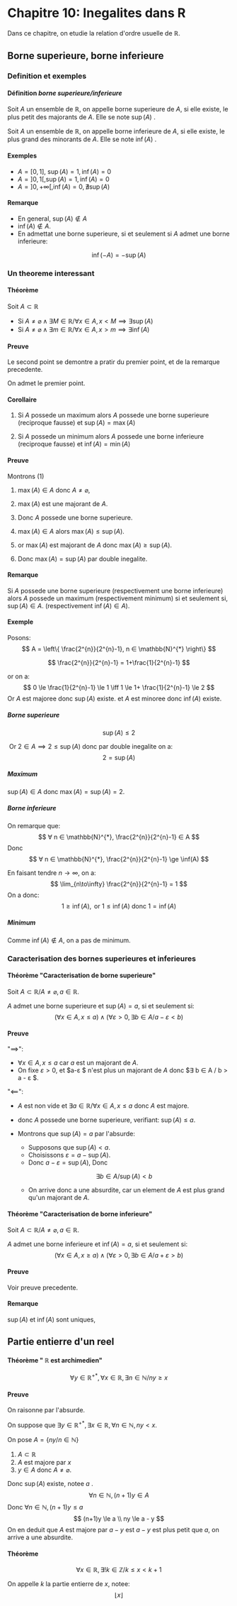 # Chapitre 10: Inegalites dans R

Dans ce chapitre, on etudie la relation d'ordre usuelle de $\mathbb{R}$.



## Borne superieure, borne inferieure

### Definition et exemples

#### Définition *borne superieure/inferieure*

Soit $A$ un ensemble de $\mathbb{R}$, on appelle borne superieure de $A$, si elle existe, le plus petit des majorants de $A$. Elle se note $\sup(A)$ .        

Soit $A$ un ensemble de $\mathbb{R}$, on appelle borne inferieure de $A$, si elle existe, le plus grand des minorants de $A$. Elle se note $\inf(A)$ .

#### Exemples

- $A = [0,1]$, $\sup(A) = 1, \inf(A) = 0$
- $A = ]0,1[, \sup(A) = 1, \inf(A) = 0$
- $A = ]0,+\infty[, \inf(A) = 0, \nexists \sup(A)$ 

#### Remarque

- En general, $\sup(A) ∉ A$
- $\inf(A) ∉ A$.
- En admettat une borne superieure, si et seulement si $A$ admet une borne inferieure:

$$
\inf(-A) = -\sup(A)
$$

### Un theoreme interessant

#### Théorème

Soit $A ⊂ \mathbb{R}$

- Si $A \neq \varnothing \land ∃ M ∈ \mathbb{R} / ∀ x ∈ A, x < M \implies ∃ \sup(A)$
- Si $A \neq \varnothing \land ∃ m ∈ \mathbb{R} / ∀ x ∈ A, x > m \implies ∃ \inf(A)$

#### Preuve

Le second point se demontre a pratir du premier point, et de la remarque precedente.

On admet le premier point.

#### Corollaire

1. Si $A$ possede un maximum alors $A$ possede une borne superieure  (reciproque fausse) et $\sup(A) = \max(A)$

2. Si $A$ possede un minimum alors $A$ possede une borne inferieure (reciproque fausse) et $\inf(A) = \min(A)$

#### Preuve

Montrons (1)

1. $\max(A) ∈ A$ donc $A \neq \varnothing$, 

2. $\max(A)$ est une majorant de $A$.

3. Donc $A$ possede une borne superieure. 
3. $\max(A) ∈ A$ alors $\max(A) \le \sup(A)$.
3. or $\max(A)$ est majorant de $A$ donc $\max(A) \ge \sup(A)$.
3. Donc $\max(A) = \sup(A)$ par double inegalite.

#### Remarque

Si $A$ possede une borne superieure (respectivement une borne inferieure) alors $A$ possede un maximum (respectivement minimum) si et seulement si, $\sup(A) ∈ A$.  (respectivement $\inf(A) ∈ A$).

#### Exemple

Posons:
$$
A = \left\{ \frac{2^{n}}{2^{n}-1}, n ∈ \mathbb{N}^{*} \right\}
$$

$$
\frac{2^{n}}{2^{n}-1} = 1+\frac{1}{2^{n}-1}
$$

or on a:
$$
0 \le \frac{1}{2^{n}-1} \le 1 \iff 1 \le 1+ \frac{1}{2^{n}-1} \le 2
$$
Or $A$ est majoree donc $\sup(A)$ existe. et $A$ est minoree donc $\inf(A)$ existe.

##### Borne superieure

$$
\sup(A) \le 2
$$

​    Or $2 ∈ A \implies 2 \le \sup(A)$ donc par double inegalite on a:
$$
2 = \sup(A)
$$

 ##### Maximum

$\sup(A) ∈ A$ donc $\max(A) = \sup(A) = 2$.

##### Borne inferieure

On remarque que:
$$
∀ n ∈ \mathbb{N}^{*}, \frac{2^{n}}{2^{n}-1} ∈ A
$$
 Donc
$$
∀ n ∈ \mathbb{N}^{*}, \frac{2^{n}}{2^{n}-1} \ge \inf(A)
$$


En faisant tendre $n\to\infty$, on a:
$$
\lim_{n\to\infty} \frac{2^{n}}{2^{n}-1} = 1
$$
 On a donc:
$$
1 \ge \inf(A), \text{ or } 1 \le \inf(A) \text{ donc } 1 = \inf(A)
$$

##### Minimum

Comme $\inf(A) ∉ A$, on a pas de minimum. 

### Caracterisation des bornes superieures et inferieures

#### Théorème "Caracterisation de borne superieure"

Soit $A ⊂ \mathbb{R} / A \neq \varnothing, a ∈ \mathbb{R}$. 

$A$ admet une borne superieure et $\sup(A) = a$, si et seulement si:
$$
(∀ x ∈ A, x \le a) \land (∀ ε > 0, ∃ b ∈ A / a - ε < b)
$$

  #### Preuve

"$\implies$": 

- $∀ x ∈ A, x \le a$ car $a$ est un majorant de $A$.
- On fixe $ε>0$, et $a-ε $ n'est plus un majorant de $A$ donc $∃ b ∈ A / b > a - ε $.

"$\impliedby$":

- $A$ est non vide et $∃ a ∈ \mathbb{R} / ∀ x ∈ A, x \le a$ donc $A$ est majore.

- donc $A$ possede une borne superieure, verifiant: $\sup(A) \le a$.

- Montrons que $\sup(A) = a$ par l'absurde:

  - Supposons que $\sup(A) < a$.
  - Choisissons $ε = a - \sup(A)$.
  - Donc $a - ε = \sup(A)$, Donc

  $$
  ∃ b ∈ A / \sup(A) < b
  $$

  - On arrive donc a une absurdite, car un element de $A$ est plus grand qu'un majorant de $A$.  

#### Théorème "Caracterisation de borne inferieure"

Soit $A ⊂ \mathbb{R} / A \neq \varnothing, a ∈ \mathbb{R}$. 

$A$ admet une borne inferieure et $\inf(A) = a$, si et seulement si:
$$
(∀ x ∈ A, x \ge a) \land (∀ ε > 0, ∃ b ∈ A / a + ε > b)
$$

  #### Preuve

Voir preuve precedente.

#### Remarque

$\sup(A)$ et $\inf(A)$ sont uniques, 

## Partie entierre d'un reel

#### Théorème " $\mathbb{R}$ est archimedien"    

$$
∀y ∈ \mathbb{R}^{+*}, ∀ x ∈ \mathbb{R}, ∃ n ∈ \mathbb{N} / ny \ge x
$$

#### Preuve

On raisonne par l'absurde.

On suppose que $∃ y ∈ \mathbb{R}^{+*}, ∃ x ∈ \mathbb{R}, ∀ n ∈ \mathbb{N}, ny < x$. 

On pose $A = \{ ny / n ∈ \mathbb{N} \}$ 

1. $A ⊂ \mathbb{R}$ 
1. $A$ est majore par $x$
1. $y ∈ A$ donc $A \neq \varnothing$.

Donc $\sup(A)$ existe, notee $a$ .     
$$
∀ n ∈ \mathbb{N}, (n+1)y ∈ A
$$
Donc $∀ n ∈ \mathbb{N}, (n+1)y \le a$ 
$$
(n+1)y \le a \\
ny \le a - y
$$
On en deduit que $A$ est majore par $a-y$ est $a-y$ est plus petit que $a$, on arrive a une absurdite. 

#### Théorème

$$
∀ x ∈ \mathbb{R}, ∃ ! k ∈ \mathbb{Z} / k \le x < k+1
$$

On appelle $k$ la partie entierre de $x$, notee:
$$
\lfloor x \rfloor
$$
